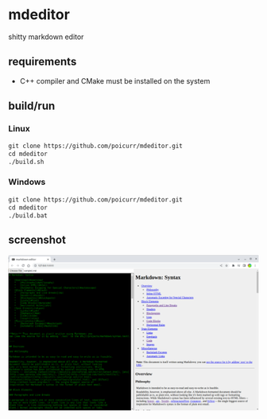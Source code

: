 # mdeditor
shitty markdown editor

## requirements
+ C++ compiler and CMake must be installed on the system

## build/run

### Linux
    git clone https://github.com/poicurr/mdeditor.git
    cd mdeditor
    ./build.sh

### Windows
    git clone https://github.com/poicurr/mdeditor.git
    cd mdeditor
    ./build.bat

## screenshot
![screenshot](https://raw.githubusercontent.com/poicurr/resources/main/mdeditor/Screenshot.png)

